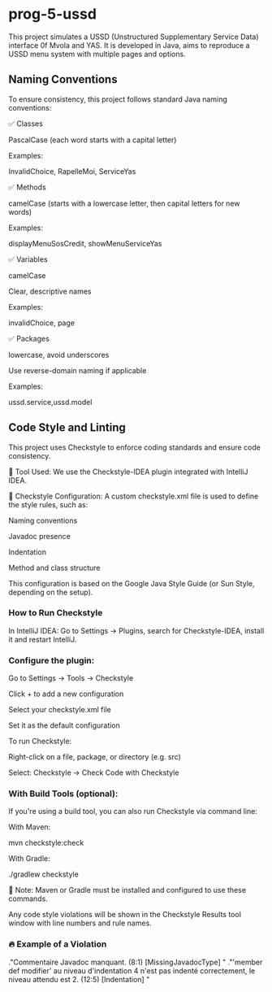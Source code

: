# prog-5-ussd
This project simulates a USSD (Unstructured Supplementary Service Data) interface 0f Mvola and YAS.
It is developed in Java, aims to reproduce a USSD menu system with multiple pages and options.

## Naming Conventions
To ensure consistency, this project follows standard Java naming conventions:

✅ Classes

PascalCase (each word starts with a capital letter)

Examples:

InvalidChoice, RapelleMoi, ServiceYas

✅ Methods

camelCase (starts with a lowercase letter, then capital letters for new words)

Examples:

displayMenuSosCredit, showMenuServiceYas

✅ Variables

camelCase

Clear, descriptive names

Examples:

invalidChoice, page

✅ Packages

lowercase, avoid underscores

Use reverse-domain naming if applicable

Examples:

ussd.service,ussd.model

## Code Style and Linting
This project uses Checkstyle to enforce coding standards and ensure code consistency.

🔧 Tool Used: We use the Checkstyle-IDEA plugin integrated with IntelliJ IDEA.

📄 Checkstyle Configuration: A custom checkstyle.xml file is used to define the style rules, such as:

Naming conventions

Javadoc presence

Indentation

Method and class structure

This configuration is based on the Google Java Style Guide (or Sun Style, depending on the setup).

### How to Run Checkstyle
In IntelliJ IDEA:
Go to Settings → Plugins, search for Checkstyle-IDEA, install it and restart IntelliJ.

### Configure the plugin:

Go to Settings → Tools → Checkstyle

Click + to add a new configuration

Select your checkstyle.xml file

Set it as the default configuration

To run Checkstyle:

Right-click on a file, package, or directory (e.g. src)

Select: Checkstyle → Check Code with Checkstyle

### With Build Tools (optional):
If you're using a build tool, you can also run Checkstyle via command line:

With Maven:

mvn checkstyle:check

With Gradle:

./gradlew checkstyle

📝 Note: Maven or Gradle must be installed and configured to use these commands.

Any code style violations will be shown in the Checkstyle Results tool window with line numbers and rule names.

### 🔥 Example of a Violation
 ."Commentaire Javadoc manquant. (8:1) [MissingJavadocType] <Google Checks>"
 ."'member def modifier' au niveau d'indentation 4 n'est pas indenté correctement, le niveau attendu est 2. (12:5) [Indentation] <Google Checks>"
